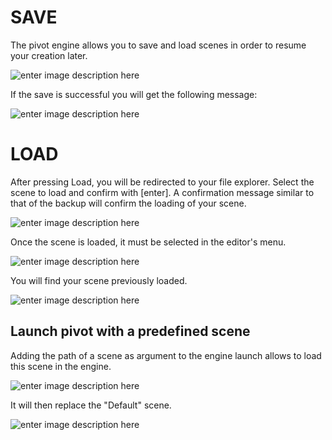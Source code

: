 ﻿# SAVE
The pivot engine allows you to save and load scenes in order to resume your creation later.


![enter image description here](https://cdn.discordapp.com/attachments/677099357173973014/995954556850679879/unknown.png)

If the save is successful you will get the following message:

![enter image description here](https://cdn.discordapp.com/attachments/677099357173973014/995954656838692864/unknown.png)

# LOAD

After pressing Load, you will be redirected to your file explorer. Select the scene to load and confirm with [enter]. A confirmation message similar to that of the backup will confirm the loading of your scene.

![enter image description here](https://cdn.discordapp.com/attachments/677099357173973014/995955876785569882/unknown.png)

Once the scene is loaded, it must be selected in the editor's menu.

![enter image description here](https://cdn.discordapp.com/attachments/677099357173973014/995956829928566846/unknown.png)

You will find your scene previously loaded.

![enter image description here](https://cdn.discordapp.com/attachments/677099357173973014/995957046904103012/unknown.png)


## Launch pivot with a predefined scene

Adding the path of a scene as argument to the engine launch allows to load this scene in the engine.

![enter image description here](https://cdn.discordapp.com/attachments/677099357173973014/995960538288902224/unknown.png)

It will then replace the "Default" scene.

![enter image description here](https://cdn.discordapp.com/attachments/677099357173973014/995960730056658954/unknown.png)

